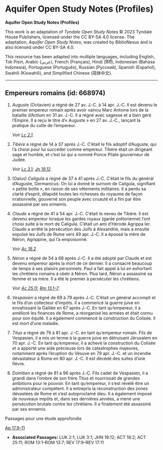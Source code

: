# Aquifer Open Study Notes (Profiles)

**Aquifer Open Study Notes (Profiles)**

This work is an adaptation of *Tyndale Open Study Notes* © 2023 Tyndale House Publishers, licensed under the CC BY\-SA 4\.0 license. The adaptation, *Aquifer Open Study Notes*, was created by BiblioNexus and is also licensed under CC BY\-SA 4\.0\.

This resource has been adapted into multiple languages, including English, Tok Pisin, Arabic (عربي), French (Français), Hindi (हिंदी), Indonesian (Bahasa Indonesia), Portuguese (Português), Russian (Русский), Spanish (Español), Swahili (Kiswahili), and Simplified Chinese (简体中文).



--------------------------------

## Empereurs romains (id: 668974)

1. *Auguste* (Octavien) a régné de 27 av. J.‑C. à 14 apr. J.‑C. Il est devenu le premier empereur romain après avoir vaincu Marc Antoine lors de la bataille d’Actium en 31 av. J.‑C. Il a régné avec sagesse et a bien géré l’Empire. Il a reçu le titre d’« Auguste » en 27 av. J.‑C., lançant la pratique du culte de l’empereur.

    *Voir* [*Lc 2\.1*](https://ref.ly/Luke2:1).

2. *Tibère* a régné de 14 à 37 après J.‑C. C’était le fils adoptif d’Auguste, qui l’a choisi pour lui succéder comme empereur. Tibère était un dirigeant sage et humble, et c’est lui qui a nommé Ponce Pilate gouverneur de Judée.

    *Voir* [*Lc 3\.1*](https://ref.ly/Luke3:1)*;* [*Jn 19\.12*](https://ref.ly/John19:12).

3. (Gaïus) *Caligula* a régné de 37 à 41 après J.‑C. C’était le fils du général d’Auguste, Germanicus. On lui a donné le surnom de Caligula, signifiant « petite botte », en raison de ses vêtements militaires. II a perdu sa clarté d’esprit, dilapidé toutes les richesses du royaume de façon irrationnelle, gouverné son peuple avec cruauté et a fini par être assassiné par ses ennemis.
4. *Claude* a régné de 41 à 54 apr. J.‑C. C’était le neveu de Tibère. Il est devenu empereur lorsque les gardes royaux (garde prétorienne) l’ont choisi suite à la mort de Caligula. C’était un ami d’Hérode Agrippa Ier. Claude a arrêté la persécution des Juifs à Alexandrie, mais a ensuite expulsé les Juifs de Rome vers 49 apr. J.‑C. Il a épousé la mère de Néron, Agrippine, qui l’a empoisonné.

    *Voir* [*Ac 18\.2*](https://ref.ly/Acts18:2).

5. *Néron* a régné de 54 à 68 après J.‑C. Il a été adopté par Claude et est devenu empereur après la mort de ce dernier. Il a consacré beaucoup de temps à ses plaisirs personnels. Paul a fait appel à lui en exhortant les chrétiens romains à obéir à Néron. Plus tard, Néron a assassiné sa femme et sa mère. Il a été le premier à persécuter les chrétiens.

    *Voir* [*Ac 25\.11*](https://ref.ly/Acts25:11)*;* [*Rm 13\.1–7*](https://ref.ly/Rom13:1-Rom13:7).

6. *Vespasien* a régné de 69 à 79 après J.‑C. C’était un général accompli et le fils d’un collecteur d’impôts. Il a commencé la guerre juive en envahissant la Galilée en 67 après J.‑C. En tant qu’empereur, il a amélioré les finances de Rome, a réorganisé les armées et était connu pour son équité. Il a également commencé la construction du Colisée. Il est mort d’une maladie.
7. *Titus* a régné de 79 à 81 apr. J.\-C. en tant qu’empereur romain. Fils de Vespasien, il a mis un terme à la guerre juive en détruisant Jérusalem en 70 apr. J.\-C. En tant qu’empereur, il a achevé la construction du Colisée et a apporté une aide précieuse lors de catastrophes majeures, notamment après l’éruption du Vésuve en 79 apr. J.\-C. et un incendie dévastateur à Rome en 80 apr. J.\-C. Il est décédé des suites d’une fièvre.
8. *Domitien* a régné de 81 à 96 après J.‑C. Fils cadet de Vespasien, il a grandi dans l’ombre de son frère Titus et nourrissait de grandes ambitions pour le pouvoir. En tant qu’empereur, il s’est révélé être un administrateur compétent. Il a entrepris la reconstruction des zones dévastées de Rome et s’est autoproclamé dieu. Il a également imposé de nouveaux impôts et, dans ses dernières années, a mené une persécution brutale contre les chrétiens. Il a finalement été assassiné par ses ennemis.

Passages pour une étude approfondie

[Ap 17\.9–11](https://ref.ly/Rev17:9-Rev17:11)

* **Associated Passages:** LUK 2:1; LUK 3:1; JHN 19:12; ACT 18:2; ACT 25:11; ROM 13:1–ROM 13:7; REV 17:9–REV 17:11

